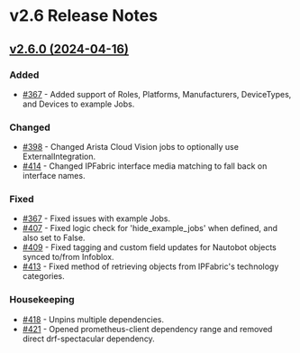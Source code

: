 
# v2.6 Release Notes

## [v2.6.0 (2024-04-16)](https://github.com/nautobot/nautobot-app-ssot/releases/tag/v2.6.0)

### Added

- [#367](https://github.com/nautobot/nautobot-app-ssot/issues/367) - Added support of Roles, Platforms, Manufacturers, DeviceTypes, and Devices to example Jobs.

### Changed

- [#398](https://github.com/nautobot/nautobot-app-ssot/issues/398) - Changed Arista Cloud Vision jobs to optionally use ExternalIntegration.
- [#414](https://github.com/nautobot/nautobot-app-ssot/issues/414) - Changed IPFabric interface media matching to fall back on interface names.

### Fixed

- [#367](https://github.com/nautobot/nautobot-app-ssot/issues/367) - Fixed issues with example Jobs.
- [#407](https://github.com/nautobot/nautobot-app-ssot/issues/407) - Fixed logic check for 'hide_example_jobs' when defined, and also set to False.
- [#409](https://github.com/nautobot/nautobot-app-ssot/issues/409) - Fixed tagging and custom field updates for Nautobot objects synced to/from Infoblox.
- [#413](https://github.com/nautobot/nautobot-app-ssot/issues/413) - Fixed method of retrieving objects from IPFabric's technology categories.

### Housekeeping

- [#418](https://github.com/nautobot/nautobot-app-ssot/issues/418) - Unpins multiple dependencies.
- [#421](https://github.com/nautobot/nautobot-app-ssot/issues/421) - Opened prometheus-client dependency range and removed direct drf-spectacular dependency.
